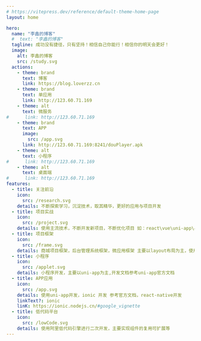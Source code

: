 ```yaml
---
# https://vitepress.dev/reference/default-theme-home-page
layout: home

hero:
  name: "李鑫的博客"
  #  text: "李鑫的博客"
  tagline: 成功没有捷径，只有坚持！相信自己你能行！相信你的明天会更好！
  image:
    alt: 李鑫的博客
    src: /study.svg
  actions:
    - theme: brand
      text: 博客
      link: https://blog.loverzz.cn
    - theme: brand
      text: 单应用
      link: http://123.60.71.169
    - theme: alt
      text: 微服务
#      link: http://123.60.71.169
    - theme: brand
      text: APP
      image:
        src: /app.svg
      link: http://123.60.71.169:8241/douPlayer.apk    
    - theme: alt
      text: 小程序
#      link: http://123.60.71.169
    - theme: alt
      text: 桌面端
#      link: http://123.60.71.169      
features:
  - title: 关注前沿
    icon:
      src: /research.svg
    details: 不断探索学习，沉淀技术，取其精华，更好的应用与项目开发
  - title: 项目实战
    icon:
      src: /project.svg
    details: 使用主流技术，不断开发新项目，不断优化项目 如：react\vue\uni-app\小程序\APP应用\低代码平台等
  - title: 项目框架
    icon:
      src: /frame.svg
    details: 商城项目框架，后台管理系统框架，微应用框架 主要以layout布局为主，使用vue\vite\webpack\pinia\typescript\react\mobx等主流技术
  - title: 小程序
    icon:
      src: /applet.svg
    details: 小程序开发，主要以uni-app为主,开发文档参考uni-app官方文档
  - title: APP应用
    icon:
      src: /app.svg
    details: 使用uni-app开发，ionic 开发 参考官方文档，react-native开发
    linkText?: ionic
    linK: https://ionic.nodejs.cn/#google_vignette
  - title: 低代码平台
    icon:
      src: /lowCode.svg
    details: 使用阿里低代码引擎进行二次开发，主要实现组件的复用可扩展等
---
```


